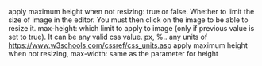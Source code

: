 apply maximum height when not resizing: true or false. Whether to limit the size of image in the editor. You must then click on the image to be able to resize it.
max-height: which limit to apply to image (only if previous value is set to true). It can be any valid css value. px, %.. any units of https://www.w3schools.com/cssref/css_units.asp
apply maximum height when not resizing, max-width: same as the parameter for height